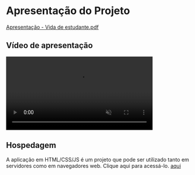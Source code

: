 # Apresentação do Projeto

<a href="https://github.com/ICEI-PUC-Minas-PMV-ADS/pmv-ads-2023-2-e1-proj-web-t13-taskmaster/files/13625435/taskmasterfinal.pdf">Apresentação - Vida de estudante.pdf</a>

## Vídeo de apresentação

<video src="https://github.com/ICEI-PUC-Minas-PMV-ADS/pmv-ads-2023-2-e1-proj-web-t13-taskmaster/assets/110935208/948bca41-826a-4e5f-a668-d91acbb71b9a" controls="controls" muted="muted" class="d-block rounded-bottom-2 border-top width-fit" style="max-height:640px; min-height: 200px">
  </video>
  
## Hospedagem

A aplicação em HTML/CSS/JS é um projeto que pode ser utilizado tanto em servidores como em navegadores web. Clique aqui para acessá-lo.
<a href="https://icei-puc-minas-pmv-ads.github.io/pmv-ads-2023-2-e1-proj-web-t13-taskmaster/codigo-fonte/TaskMaster/Public/Welcome.html">aqui</a>
